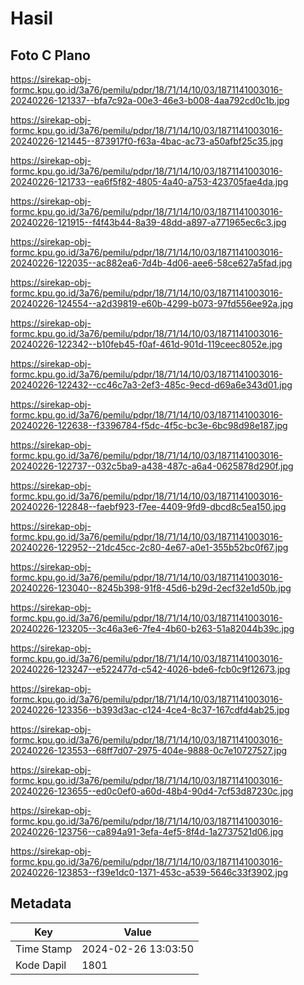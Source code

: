 # Hasil

## Foto C Plano

https://sirekap-obj-formc.kpu.go.id/3a76/pemilu/pdpr/18/71/14/10/03/1871141003016-20240226-121337--bfa7c92a-00e3-46e3-b008-4aa792cd0c1b.jpg

https://sirekap-obj-formc.kpu.go.id/3a76/pemilu/pdpr/18/71/14/10/03/1871141003016-20240226-121445--873917f0-f63a-4bac-ac73-a50afbf25c35.jpg

https://sirekap-obj-formc.kpu.go.id/3a76/pemilu/pdpr/18/71/14/10/03/1871141003016-20240226-121733--ea6f5f82-4805-4a40-a753-423705fae4da.jpg

https://sirekap-obj-formc.kpu.go.id/3a76/pemilu/pdpr/18/71/14/10/03/1871141003016-20240226-121915--f4f43b44-8a39-48dd-a897-a771965ec6c3.jpg

https://sirekap-obj-formc.kpu.go.id/3a76/pemilu/pdpr/18/71/14/10/03/1871141003016-20240226-122035--ac882ea6-7d4b-4d06-aee6-58ce627a5fad.jpg

https://sirekap-obj-formc.kpu.go.id/3a76/pemilu/pdpr/18/71/14/10/03/1871141003016-20240226-124554--a2d39819-e60b-4299-b073-97fd556ee92a.jpg

https://sirekap-obj-formc.kpu.go.id/3a76/pemilu/pdpr/18/71/14/10/03/1871141003016-20240226-122342--b10feb45-f0af-461d-901d-119ceec8052e.jpg

https://sirekap-obj-formc.kpu.go.id/3a76/pemilu/pdpr/18/71/14/10/03/1871141003016-20240226-122432--cc46c7a3-2ef3-485c-9ecd-d69a6e343d01.jpg

https://sirekap-obj-formc.kpu.go.id/3a76/pemilu/pdpr/18/71/14/10/03/1871141003016-20240226-122638--f3396784-f5dc-4f5c-bc3e-6bc98d98e187.jpg

https://sirekap-obj-formc.kpu.go.id/3a76/pemilu/pdpr/18/71/14/10/03/1871141003016-20240226-122737--032c5ba9-a438-487c-a6a4-0625878d290f.jpg

https://sirekap-obj-formc.kpu.go.id/3a76/pemilu/pdpr/18/71/14/10/03/1871141003016-20240226-122848--faebf923-f7ee-4409-9fd9-dbcd8c5ea150.jpg

https://sirekap-obj-formc.kpu.go.id/3a76/pemilu/pdpr/18/71/14/10/03/1871141003016-20240226-122952--21dc45cc-2c80-4e67-a0e1-355b52bc0f67.jpg

https://sirekap-obj-formc.kpu.go.id/3a76/pemilu/pdpr/18/71/14/10/03/1871141003016-20240226-123040--8245b398-91f8-45d6-b29d-2ecf32e1d50b.jpg

https://sirekap-obj-formc.kpu.go.id/3a76/pemilu/pdpr/18/71/14/10/03/1871141003016-20240226-123205--3c46a3e6-7fe4-4b60-b263-51a82044b39c.jpg

https://sirekap-obj-formc.kpu.go.id/3a76/pemilu/pdpr/18/71/14/10/03/1871141003016-20240226-123247--e522477d-c542-4026-bde6-fcb0c9f12673.jpg

https://sirekap-obj-formc.kpu.go.id/3a76/pemilu/pdpr/18/71/14/10/03/1871141003016-20240226-123356--b393d3ac-c124-4ce4-8c37-167cdfd4ab25.jpg

https://sirekap-obj-formc.kpu.go.id/3a76/pemilu/pdpr/18/71/14/10/03/1871141003016-20240226-123553--68ff7d07-2975-404e-9888-0c7e10727527.jpg

https://sirekap-obj-formc.kpu.go.id/3a76/pemilu/pdpr/18/71/14/10/03/1871141003016-20240226-123655--ed0c0ef0-a60d-48b4-90d4-7cf53d87230c.jpg

https://sirekap-obj-formc.kpu.go.id/3a76/pemilu/pdpr/18/71/14/10/03/1871141003016-20240226-123756--ca894a91-3efa-4ef5-8f4d-1a2737521d06.jpg

https://sirekap-obj-formc.kpu.go.id/3a76/pemilu/pdpr/18/71/14/10/03/1871141003016-20240226-123853--f39e1dc0-1371-453c-a539-5646c33f3902.jpg


## Metadata

| Key        | Value               |
| ---------- | ------------------- |
| Time Stamp | 2024-02-26 13:03:50 |
| Kode Dapil | 1801                |



